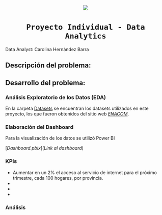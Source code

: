 <p align=center><img src=https://d31uz8lwfmyn8g.cloudfront.net/Assets/logo-henry-white-lg.png><p>
  
# <h1 align=center>**`Proyecto Individual - Data Analytics`**</h1>

Data Analyst: Carolina Hernández Barra

## Descripción del problema:

## Desarrollo del problema:

### Análisis Exploratorio de los Datos (EDA)

En la carpeta [Datasets](https://github.com/CaroHernz/PI-Data-Analytics/tree/main/Datasets) se encuentran los datasets utilizados en este proyecto, los que fueron obtenidos del sitio web [_ENACOM_](https://datosabiertos.enacom.gob.ar/home).

### Elaboración del Dashboard
Para la visualización de los datos se utilizó Power BI

[_Dashboard.pbix_](_Link al dashboard_)

### KPIs
- Aumentar en un 2% el acceso al servicio de internet para el próximo trimestre, cada 100 hogares, por provincia.
- 
- 
- 

### Análisis
